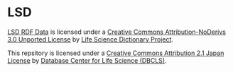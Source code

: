 # LSD

[LSD RDF Data](https://lsd.dbcls.jp) is licensed under a [Creative Commons Attribution-NoDerivs 3.0 Unported License](https://creativecommons.org/licenses/by-nd/3.0/deed.ja) by [Life Science Dictionary Project](https://lsd-project.jp/ja/service/).

This repsitory is licensed under a [Creative Commons Attribution 2.1 Japan License](https://creativecommons.org/licenses/by/2.1/jp/) by [Database Center for Life Science (DBCLS)](https://dbcls.rois.ac.jp/).
